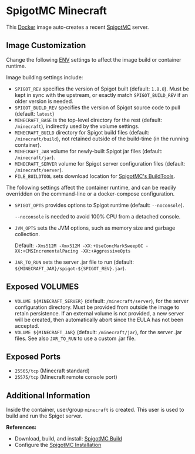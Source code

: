 SpigotMC Minecraft
==================
This [Docker][1] image auto-creates a recent [SpigotMC][2] server.

Image Customization
-------------------
Change the following [ENV][3] settings to affect the image build or container runtime.

Image building settings include:
  * `SPIGOT_REV` specifies the version of Spigot built (default: `1.8.8`). Must be kept
    in sync with the upstream, or exactly match `SPIGOT_BUILD_REV` if an older version is needed.
  * `SPIGOT_BUILD_REV` specifies the version of Spigot source code to pull (default: `latest`)
  * `MINECRAFT_BASE` is the top-level directory for the rest (default: `/minecraft`),
    indirectly used by the volume settings.
  * `MINECRAFT_BUILD` directory for Spigot build files (default: `/minecraft/build`), not
    retained outside of the build-time (in the running container).
  * `MINECRAFT_JAR` volume for newly-built Spigot jar files (default: `/minecraft/jar`).
  * `MINECRAFT_SERVER` volume for Spigot server configuration files (default: `/minecraft/server`).
  * `FILE_BUILDTOOL` sets download location for [SpigotMC's BuildTools][4].

The following settings affect the container runtime, and can be readily overridden on
the command-line or a docker-compose configuration.
  * `SPIGOT_OPTS` provides options to Spigot runtime (default: `--noconsole`).

      `--noconsole` is needed to avoid 100% CPU from a detached console.
  * `JVM_OPTS` sets the JVM options, such as memory size and garbage collection.

    Default:
      `-Xms512M -Xmx512M -XX:+UseConcMarkSweepGC -XX:+CMSIncrementalPacing -XX:+AggressiveOpts`
  * `JAR_TO_RUN` sets the server .jar file to run (default: `${MINECRAFT_JAR}/spigot-${SPIGOT_REV}.jar`).

Exposed VOLUMES
---------------
  * `VOLUME ${MINECRAFT_SERVER}` (default: `/minecraft/server`), for the server configuration directory. Must be provided from outside the image to retain persistence. If an external volume is not provided, a new server will be created, then automatically abort since the EULA has not been accepted.
  * `VOLUME ${MINECRAFT_JAR}` (default: `/minecraft/jar`), for the server .jar files. See also `JAR_TO_RUN` to use a custom .jar file.

Exposed Ports
-------------
  * `25565/tcp` (Minecraft standard)
  * `25575/tcp` (Minecraft remote console port)

Additional Information
----------------------
Inside the container, user/group `minecraft` is created. This user is used to build
and run the Spigot server.

**References:**
  * Download, build, and install: [SpigotMC Build][5]
  * Configure the [SpigotMC Installation][6]

[1]: https://www.docker.io/                                 "Docker"
[2]: https://www.spigotmc.org/                              "SpigotMC"
[3]: https://docs.docker.com/reference/builder/#env         "ENV"
[4]: https://hub.spigotmc.org/jenkins/job/BuildTools/lastSuccessfulBuild/artifact/target/BuildTools.jar     "SpigotMC's BuildTools"
[5]: https://www.spigotmc.org/wiki/buildtools/              "SpigotMC Build"
[6]: https://www.spigotmc.org/wiki/spigot-installation/     "SpigotMC Installation"
